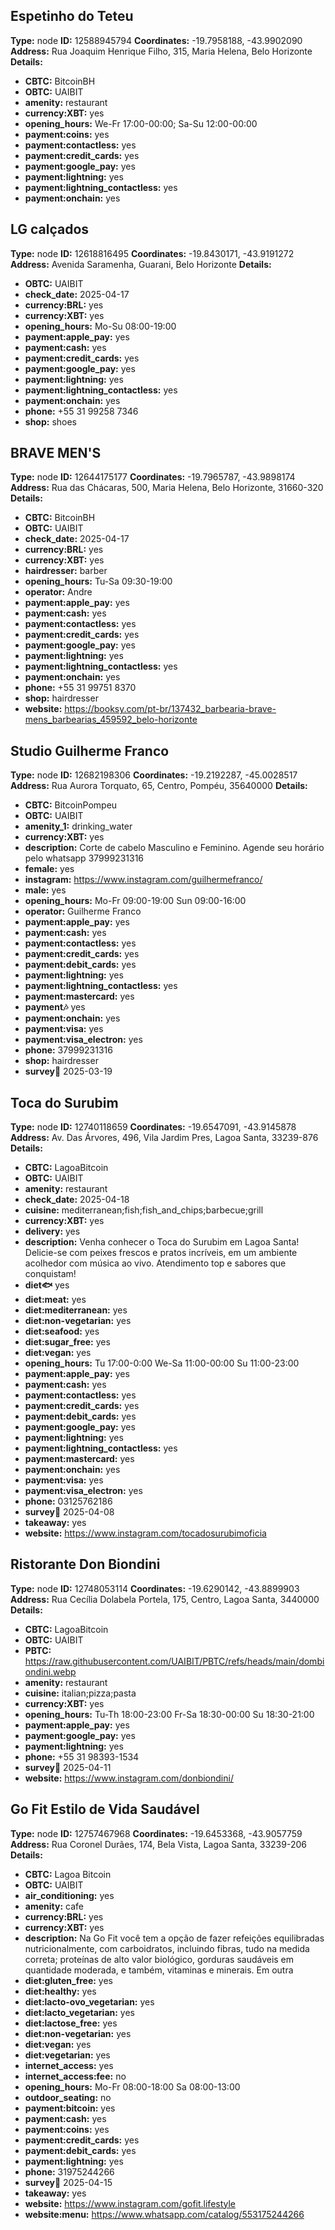 ## Espetinho do Teteu
**Type:** node
**ID:** 12588945794
**Coordinates:** -19.7958188, -43.9902090
**Address:** Rua Joaquim Henrique Filho, 315, Maria Helena, Belo Horizonte
**Details:**
- **CBTC:** BitcoinBH
- **OBTC:** UAIBIT
- **amenity:** restaurant
- **currency:XBT:** yes
- **opening_hours:** We-Fr 17:00-00:00; Sa-Su 12:00-00:00
- **payment:coins:** yes
- **payment:contactless:** yes
- **payment:credit_cards:** yes
- **payment:google_pay:** yes
- **payment:lightning:** yes
- **payment:lightning_contactless:** yes
- **payment:onchain:** yes

## LG calçados
**Type:** node
**ID:** 12618816495
**Coordinates:** -19.8430171, -43.9191272
**Address:** Avenida Saramenha, Guarani, Belo Horizonte
**Details:**
- **OBTC:** UAIBIT
- **check_date:** 2025-04-17
- **currency:BRL:** yes
- **currency:XBT:** yes
- **opening_hours:** Mo-Su 08:00-19:00
- **payment:apple_pay:** yes
- **payment:cash:** yes
- **payment:credit_cards:** yes
- **payment:google_pay:** yes
- **payment:lightning:** yes
- **payment:lightning_contactless:** yes
- **payment:onchain:** yes
- **phone:** +55 31 99258 7346
- **shop:** shoes

## BRAVE MEN'S
**Type:** node
**ID:** 12644175177
**Coordinates:** -19.7965787, -43.9898174
**Address:** Rua das Chácaras, 500, Maria Helena, Belo Horizonte, 31660-320
**Details:**
- **CBTC:** BitcoinBH
- **OBTC:** UAIBIT
- **check_date:** 2025-04-17
- **currency:BRL:** yes
- **currency:XBT:** yes
- **hairdresser:** barber
- **opening_hours:** Tu-Sa 09:30-19:00
- **operator:** Andre
- **payment:apple_pay:** yes
- **payment:cash:** yes
- **payment:contactless:** yes
- **payment:credit_cards:** yes
- **payment:google_pay:** yes
- **payment:lightning:** yes
- **payment:lightning_contactless:** yes
- **payment:onchain:** yes
- **phone:** +55 31 99751 8370
- **shop:** hairdresser
- **website:** https://booksy.com/pt-br/137432_barbearia-brave-mens_barbearias_459592_belo-horizonte

## Studio Guilherme Franco
**Type:** node
**ID:** 12682198306
**Coordinates:** -19.2192287, -45.0028517
**Address:** Rua Aurora Torquato, 65, Centro, Pompéu, 35640000
**Details:**
- **CBTC:** BitcoinPompeu
- **OBTC:** UAIBIT
- **amenity_1:** drinking_water
- **currency:XBT:** yes
- **description:** Corte de cabelo Masculino e Feminino.  Agende seu horário pelo whatsapp 37999231316
- **female:** yes
- **instagram:** https://www.instagram.com/guilhermefranco/
- **male:** yes
- **opening_hours:** Mo-Fr 09:00-19:00 Sun 09:00-16:00
- **operator:** Guilherme Franco
- **payment:apple_pay:** yes
- **payment:cash:** yes
- **payment:contactless:** yes
- **payment:credit_cards:** yes
- **payment:debit_cards:** yes
- **payment:lightning:** yes
- **payment:lightning_contactless:** yes
- **payment:mastercard:** yes
- **payment:notes:** yes
- **payment:onchain:** yes
- **payment:visa:** yes
- **payment:visa_electron:** yes
- **phone:** 37999231316
- **shop:** hairdresser
- **survey:date:** 2025-03-19

## Toca do Surubim
**Type:** node
**ID:** 12740118659
**Coordinates:** -19.6547091, -43.9145878
**Address:** Av. Das Árvores, 496, Vila Jardim Pres, Lagoa Santa, 33239-876
**Details:**
- **CBTC:** LagoaBitcoin
- **OBTC:** UAIBIT
- **amenity:** restaurant
- **check_date:** 2025-04-18
- **cuisine:** mediterranean;fish;fish_and_chips;barbecue;grill
- **currency:XBT:** yes
- **delivery:** yes
- **description:** Venha conhecer o Toca do Surubim em Lagoa Santa! Delicie-se com peixes frescos e pratos incríveis, em um ambiente acolhedor com música ao vivo. Atendimento top e sabores que conquistam!
- **diet:fish:** yes
- **diet:meat:** yes
- **diet:mediterranean:** yes
- **diet:non-vegetarian:** yes
- **diet:seafood:** yes
- **diet:sugar_free:** yes
- **diet:vegan:** yes
- **opening_hours:** Tu 17:00-0:00 We-Sa 11:00-00:00 Su 11:00-23:00
- **payment:apple_pay:** yes
- **payment:cash:** yes
- **payment:contactless:** yes
- **payment:credit_cards:** yes
- **payment:debit_cards:** yes
- **payment:google_pay:** yes
- **payment:lightning:** yes
- **payment:lightning_contactless:** yes
- **payment:mastercard:** yes
- **payment:onchain:** yes
- **payment:visa:** yes
- **payment:visa_electron:** yes
- **phone:** 03125762186
- **survey:date:** 2025-04-08
- **takeaway:** yes
- **website:** https://www.instagram.com/tocadosurubimoficia

## Ristorante Don Biondini
**Type:** node
**ID:** 12748053114
**Coordinates:** -19.6290142, -43.8899903
**Address:** Rua Cecília Dolabela Portela, 175, Centro, Lagoa Santa, 3440000
**Details:**
- **CBTC:** LagoaBitcoin
- **OBTC:** UAIBIT
- **PBTC:** https://raw.githubusercontent.com/UAIBIT/PBTC/refs/heads/main/dombiondini.webp
- **amenity:** restaurant
- **cuisine:** italian;pizza;pasta
- **currency:XBT:** yes
- **opening_hours:** Tu-Th 18:00-23:00 Fr-Sa 18:30-00:00 Su 18:30-21:00
- **payment:apple_pay:** yes
- **payment:google_pay:** yes
- **payment:lightning:** yes
- **phone:** +55 31 98393-1534
- **survey:date:** 2025-04-11
- **website:** https://www.instagram.com/donbiondini/

## Go Fit Estilo de Vida Saudável
**Type:** node
**ID:** 12757467968
**Coordinates:** -19.6453368, -43.9057759
**Address:** Rua Coronel Durães, 174, Bela Vista, Lagoa Santa, 33239-206
**Details:**
- **CBTC:** Lagoa Bitcoin
- **OBTC:** UAIBIT
- **air_conditioning:** yes
- **amenity:** cafe
- **currency:BRL:** yes
- **currency:XBT:** yes
- **description:** Na Go Fit você tem a opção de fazer refeições equilibradas nutricionalmente, com carboidratos, incluindo fibras, tudo na medida correta; proteínas de alto valor biológico, gorduras saudáveis em quantidade moderada, e também, vitaminas e minerais. Em outra
- **diet:gluten_free:** yes
- **diet:healthy:** yes
- **diet:lacto-ovo_vegetarian:** yes
- **diet:lacto_vegetarian:** yes
- **diet:lactose_free:** yes
- **diet:non-vegetarian:** yes
- **diet:vegan:** yes
- **diet:vegetarian:** yes
- **internet_access:** yes
- **internet_access:fee:** no
- **opening_hours:** Mo-Fr 08:00-18:00 Sa 08:00-13:00
- **outdoor_seating:** no
- **payment:bitcoin:** yes
- **payment:cash:** yes
- **payment:coins:** yes
- **payment:credit_cards:** yes
- **payment:debit_cards:** yes
- **payment:lightning:** yes
- **phone:** 31975244266
- **survey:date:** 2025-04-15
- **takeaway:** yes
- **website:** https://www.instagram.com/gofit.lifestyle
- **website:menu:** https://www.whatsapp.com/catalog/553175244266

